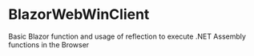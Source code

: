 # BlazorWebWinClient
Basic Blazor function and usage of reflection to execute .NET Assembly functions in the Browser
